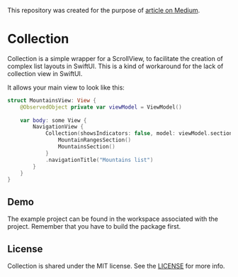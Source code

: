 This repository was created for the purpose of [article on Medium](https://betterprogramming.pub/building-a-complex-list-in-swiftui-196a6989726b).

# Collection

Collection is a simple wrapper for a ScrollView, to facilitate the creation of complex list layouts in SwiftUI. This is a kind of workaround for the lack of collection view in SwiftUI.

It allows your main view to look like this:
```swift
struct MountainsView: View {
    @ObservedObject private var viewModel = ViewModel()
    
    var body: some View {
        NavigationView {
            Collection(showsIndicators: false, model: viewModel.sections) {
                MountainRangesSection()
                MountainsSection()
            }
            .navigationTitle("Mountains list")
        }
    }
}
```

## Demo

The example project can be found in the workspace associated with the project.
Remember that you have to build the package first.

## License

Collection is shared under the MIT license. See the [LICENSE](./LICENSE) for more info.
